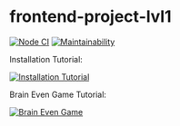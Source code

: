 # frontend-project-lvl1

[![Node CI](https://github.com/aemelianovich/frontend-project-lvl1/workflows/Node%20CI/badge.svg)](https://github.com/aemelianovich/frontend-project-lvl1/actions)
[![Maintainability](https://api.codeclimate.com/v1/badges/a99a88d28ad37a79dbf6/maintainability)](https://codeclimate.com/github/aemelianovich/frontend-project-lvl1)

Installation Tutorial:

[![Installation Tutorial](https://asciinema.org/a/xc3Uq0ZjpTkQUFtiZkV8djthz.svg)](https://asciinema.org/a/xc3Uq0ZjpTkQUFtiZkV8djthz?autoplay=1&speed=2)

Brain Even Game Tutorial:

[![Brain Even Game](https://asciinema.org/a/jb3IOLw97KAN0AEgO7TQ06pnH.svg)](https://asciinema.org/a/jb3IOLw97KAN0AEgO7TQ06pnH?autoplay=1&speed=2)
